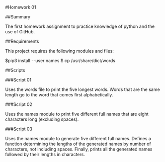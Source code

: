 #Homework 01


##Summary


The first homework assignment to practice knowledge of python and the use of GitHub.


##Requirements


This project requires the following modules and files:

$pip3 install --user names
$ cp /usr/share/dict/words


##Scripts


###Script 01


Uses the words file to print the five longest words. Words that are the same length go to the word that comes first alphabetically.


###Script 02


Uses the names module to print five different full names that are eight characters long (excluding spaces).


###Script 03


Uses the names module to generate five different full names. Defines a function determining the lengths of the generated names by number of characters, not including spaces. Finally, prints all the generated names followed by their lengths in characters.
